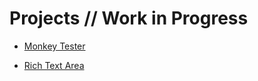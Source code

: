 # Projects // Work in Progress

- [Monkey Tester](https://github.com/andy-goryachev-oracle/Test/blob/main/src/goryachev/monkey/MonkeyTesterApp.java)

- [Rich Text Area](https://github.com/andy-goryachev-oracle/Test/blob/rich.text.editor/src/goryachev/apps/RichTextAreaDemoApp.java)
